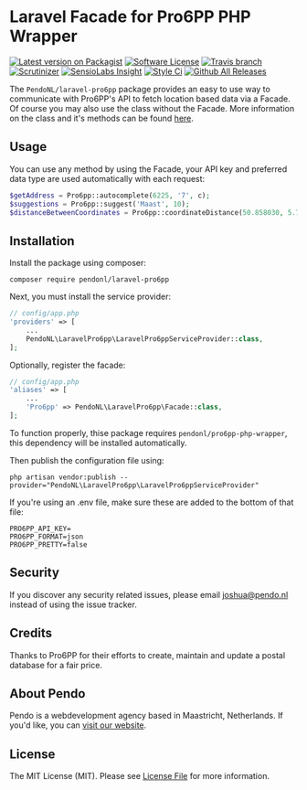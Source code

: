 # Laravel Facade for Pro6PP PHP Wrapper

[![Latest version on Packagist](https://img.shields.io/packagist/v/pendonl/laravel-pro6pp.svg?style=flat-square)](https://packagist.org/packages/pendonl/laravel-fontawesome)
[![Software License](https://img.shields.io/badge/license-MIT-brightgreen.svg?style=flat-square)](LICENSE)
[![Travis branch](https://img.shields.io/travis/PendoNL/laravel-pro6pp/master.svg)](https://travis-ci.org/PendoNL/laravel-fontawesome)
[![Scrutinizer](https://img.shields.io/scrutinizer/g/PendoNL/laravel-pro6pp.svg)](https://scrutinizer-ci.com/g/PendoNL/laravel-fontawesome/)
[![SensioLabs Insight](https://img.shields.io/sensiolabs/i/ab3c9257-2b29-47fd-8ef4-57f31bc53078.svg)](https://insight.sensiolabs.com/projects/ab3c9257-2b29-47fd-8ef4-57f31bc53078)
[![Style Ci](https://styleci.io/repos/73506076/shield)](https://styleci.io/repos/73506076/)
[![Github All Releases](https://img.shields.io/github/downloads/pendo/laravel-pro6pp/total.svg)](https://github.com/pendonl/laravel-fontawesome)

The `PendoNL/laravel-pro6pp` package provides an easy to use way to communicate with Pro6PP's API to fetch location based data via a Facade. Of course you may also use the class without the Facade. More information on the class and it's methods can be found [here](https://github.com/PendoNL/pro6pp-php-wrapper).

## Usage

You can use any method by using the Facade, your API key and preferred data type are used automatically with each request:

```php
$getAddress = Pro6pp::autocomplete(6225, '7', c);
$suggestions = Pro6pp::suggest('Maast', 10);
$distanceBetweenCoordinates = Pro6pp::coordinateDistance(50.858030, 5.717376, 50.840078, 5.659258);
```

## Installation

Install the package using composer:

`composer require pendonl/laravel-pro6pp`

Next, you must install the service provider:

```php
// config/app.php
'providers' => [
    ...
    PendoNL\LaravelPro6pp\LaravelPro6ppServiceProvider::class,
];
```

Optionally, register the facade:

```php
// config/app.php
'aliases' => [
    ...
    'Pro6pp' => PendoNL\LaravelPro6pp\Facade::class,
];
```

To function properly, thise package requires `pendonl/pro6pp-php-wrapper`, this dependency will be installed automatically.

Then publish the configuration file using:

`php artisan vendor:publish --provider="PendoNL\LaravelPro6pp\LaravelPro6ppServiceProvider"`

If you're using an .env file, make sure these are added to the bottom of that file:

```code
PRO6PP_API_KEY=
PRO6PP_FORMAT=json
PRO6PP_PRETTY=false
```

## Security

If you discover any security related issues, please email joshua@pendo.nl instead of using the issue tracker.

## Credits

Thanks to Pro6PP for their efforts to create, maintain and update a postal database for a fair price.

## About Pendo
Pendo is a webdevelopment agency based in Maastricht, Netherlands. If you'd like, you can [visit our website](https://pendo.nl).

## License

The MIT License (MIT). Please see [License File](LICENSE) for more information.
